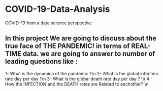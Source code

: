 # COVID-19-Data-Analysis
COVID-19 from a data science perspective 

In this project We are going to discuss about the true face of THE PANDEMIC!
in terms of REAL-TIME data. we are going to answer to number of leading questions like :
---------------------------------------
1- What is the dynamics of the pandemic ?\n
2- What is the global infection rate day per day ?\n
3- What is the global death rate day per day ? \n
4 - How the INFECTION and the DEATH rates are Related to eachother? \n
